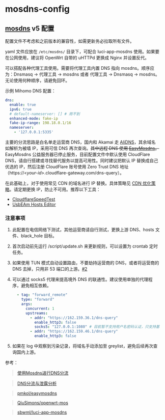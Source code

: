 # mosdns-config
## [mosdns](https://github.com/IrineSistiana/mosdns) v5 配置

配置文件不考虑和之前版本的兼容性，如需更新务必拉取所有文件。

yaml 文件应放在 `/etc/mosdns/` 目录下，可配合 luci-app-mosdns 使用。如果要在公网使用，建议将 OpenWrt 自带的 uHTTPd 更换成 Nginx 并设置反代。

可以搭配各种代理工具使用。需要将代理工具内置 DNS 指向 mosdns。顺序应为：Dnsmasq &rarr; 代理工具 &rarr; mosdns 或者 代理工具 &rarr; Dnsmasq &rarr; mosdns。无论使用何种顺序，请避免回环。

示例 Mihomo DNS 配置：

```yaml
dns:
  enable: true
  ipv6: true
  # default-nameserver: [] # 用不到
  enhanced-mode: fake-ip
  fake-ip-range: 198.18.0.1/16
  nameserver:
    - '127.0.0.1:5335'
```

主要的分流思路是白名单走运营商 DNS，国内和 Akamai 走 [AliDNS](https://alidns.com/)，其余域名如解析为被墙 IP，采用可信 DNS 再次查询。~~其中远程 DNS 使用 [EasyMosdns](https://apad.pro/dns-doh/)。~~ EasyMosdns 公益服务器已停止服务，目前配置文件中默认使用 CloudFlare DNS，请自行搭建或寻找替代服务以提高可用性。同时建议把默认 IP 替换成自己优选的 IP，然后注册 CloudFlare 账号使用 Zero Trust DNS 地址（https://<*your-id*\>.cloudflare-gateway.com/dns-query）。

在此基础上，对于使用常见 CDN 的域名进行 IP 替换。具体策略见 [CDN 优化策略](CDN.md)。请定期更换 IP，防止不可用。推荐以下工具：

- [CloudflareSpeedTest](https://github.com/XIU2/CloudflareSpeedTest)
- [UsbEAm Hosts Editor](https://www.dogfight360.com/blog/475/)

### 注意事项

1. 此配置在电信网络下测试，其他运营商请自行测试，更换上游 DNS、hosts 文件、black_hole 目标。

1. 首次启动前先运行 /script/update.sh 来更新规则，可以设置为 crontab 定时任务。

1. 如果使用 TUN 模式自动设置路由，不要劫持运营商的 DNS，或者将运营商的 DNS 去掉，只用非 53 端口的上游。[#2](https://github.com/Journalist-HK/mosdns-config/issues/2)

1. 可以通过 socks5 代理来提高境外 DNS 的联通性。建议使用单独的代理程序，避免相互依赖。

    ```yaml
      - tag: "forward_remote"
        type: "forward"
        args:
          concurrent: 1
          upstreams:
            - addr: "https://162.159.36.1/dns-query"
              enable_http3: false
              socks5: "127.0.0.1:1080" # 目前暂不支持用户名密码认证，只支持基于 TCP 的协议
            - addr: "https://162.159.46.1/dns-query"
              enable_http3: false
    ```

1. 如果在 log 中观察到污染记录，将域名手动添加至 greylist，避免后续再次查询国内上游。

参考：

>[使用Mosdns进行DNS分流](https://apad.pro/mosdns-client/)

>[DNS分流与泄露分析](https://apad.pro/dns-leak/)

>[pmkol/easymosdns](https://github.com/pmkol/easymosdns)

>[QiuSimons/openwrt-mos](https://github.com/QiuSimons/openwrt-mos)

>[sbwml/luci-app-mosdns](https://github.com/sbwml/luci-app-mosdns)

